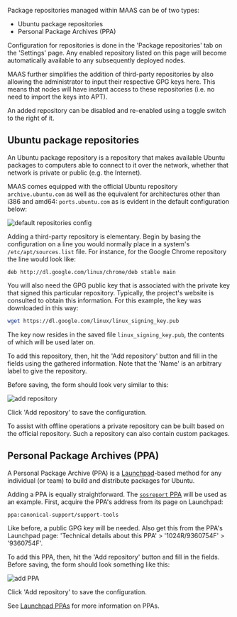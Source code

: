 <!--
Todo:
- Add link for setting up a private package repository
-->
Package repositories managed within MAAS can be of two types:

-   Ubuntu package repositories
-   Personal Package Archives (PPA)

Configuration for repositories is done in the 'Package repositories' tab on the 'Settings' page. Any enabled repository listed on this page will become automatically available to any subsequently deployed nodes.

MAAS further simplifies the addition of third-party repositories by also allowing the administrator to input their respective GPG keys here. This means that nodes will have instant access to these repositories (i.e. no need to import the keys into APT).

An added repository can be disabled and re-enabled using a toggle switch to the right of it.

## Ubuntu package repositories

An Ubuntu package repository is a repository that makes available Ubuntu packages to computers able to connect to it over the network, whether that network is private or public (e.g. the Internet).

MAAS comes equipped with the official Ubuntu repository `archive.ubuntu.com` as well as the equivalent for architectures other than i386 and amd64: `ports.ubuntu.com` as is evident in the default configuration below:

![default repositories config](../media/manage-repositories__2.4_default-repo-config.png)

Adding a third-party repository is elementary. Begin by basing the configuration on a line you would normally place in a system's `/etc/apt/sources.list` file. For instance, for the Google Chrome repository the line would look like:

`deb http://dl.google.com/linux/chrome/deb stable main`

You will also need the GPG public key that is associated with the private key that signed this particular repository. Typically, the project's website is consulted to obtain this information. For this example, the key was downloaded in this way:

``` bash
wget https://dl.google.com/linux/linux_signing_key.pub
```

The key now resides in the saved file `linux_signing_key.pub`, the contents of which will be used later on.

To add this repository, then, hit the 'Add repository' button and fill in the fields using the gathered information. Note that the 'Name' is an arbitrary label to give the repository.

Before saving, the form should look very similar to this:

![add repository](../media/manage-repositories__2.4_add-repo.png)

Click 'Add repository' to save the configuration.

To assist with offline operations a private repository can be built based on the official repository. Such a repository can also contain custom packages.

## Personal Package Archives (PPA)

A Personal Package Archive (PPA) is a [Launchpad](https://launchpad.net)-based method for any individual (or team) to build and distribute packages for Ubuntu.

Adding a PPA is equally straightforward. The [`sosreport` PPA](https://launchpad.net/~canonical-support/+archive/ubuntu/support-tools) will be used as an example. First, acquire the PPA's address from its page on Launchpad:

`ppa:canonical-support/support-tools`

Like before, a public GPG key will be needed. Also get this from the PPA's Launchpad page: 'Technical details about this PPA' &gt; '1024R/9360754F' &gt; '9360754F'.

To add this PPA, then, hit the 'Add repository' button and fill in the fields. Before saving, the form should look something like this:

![add PPA](../media/manage-repositories__2.4_add-ppa.png)

Click 'Add repository' to save the configuration.

See [Launchpad PPAs](https://help.launchpad.net/Packaging/PPA) for more information on PPAs.

<!-- LINKS -->

